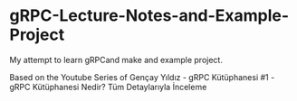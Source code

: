 # gRPC-Lecture-Notes-and-Example-Project
My attempt to learn gRPCand make and example project.

Based on the Youtube Series of Gençay Yıldız - gRPC Kütüphanesi #1 - gRPC Kütüphanesi Nedir? Tüm Detaylarıyla İnceleme
